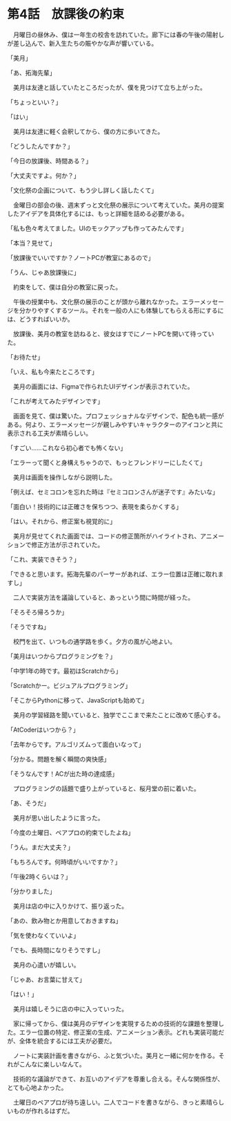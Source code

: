 # 第4話　放課後の約束

　月曜日の昼休み、僕は一年生の校舎を訪れていた。廊下には春の午後の陽射しが差し込んで、新入生たちの賑やかな声が響いている。

「美月」

「あ、拓海先輩」

　美月は友達と話していたところだったが、僕を見つけて立ち上がった。

「ちょっといい？」

「はい」

　美月は友達に軽く会釈してから、僕の方に歩いてきた。

「どうしたんですか？」

「今日の放課後、時間ある？」

「大丈夫ですよ。何か？」

「文化祭の企画について、もう少し詳しく話したくて」

　金曜日の部会の後、週末ずっと文化祭の展示について考えていた。美月の提案したアイデアを具体化するには、もっと詳細を詰める必要がある。

「私も色々考えてました。UIのモックアップも作ってみたんです」

「本当？見せて」

「放課後でいいですか？ノートPCが教室にあるので」

「うん、じゃあ放課後に」

　約束をして、僕は自分の教室に戻った。

　午後の授業中も、文化祭の展示のことが頭から離れなかった。エラーメッセージを分かりやすくするツール。それを一般の人にも体験してもらえる形にするには、どうすればいいか。

　放課後、美月の教室を訪ねると、彼女はすでにノートPCを開いて待っていた。

「お待たせ」

「いえ、私も今来たところです」

　美月の画面には、Figmaで作られたUIデザインが表示されていた。

「これが考えてみたデザインです」

　画面を見て、僕は驚いた。プロフェッショナルなデザインで、配色も統一感がある。何より、エラーメッセージが親しみやすいキャラクターのアイコンと共に表示される工夫が素晴らしい。

「すごい……これなら初心者でも怖くない」

「エラーって聞くと身構えちゃうので、もっとフレンドリーにしたくて」

　美月は画面を操作しながら説明した。

「例えば、セミコロンを忘れた時は『セミコロンさんが迷子です』みたいな」

「面白い！技術的には正確さを保ちつつ、表現を柔らかくする」

「はい。それから、修正案も視覚的に」

　美月が見せてくれた画面では、コードの修正箇所がハイライトされ、アニメーションで修正方法が示されていた。

「これ、実装できそう？」

「できると思います。拓海先輩のパーサーがあれば、エラー位置は正確に取れますし」

　二人で実装方法を議論していると、あっという間に時間が経った。

「そろそろ帰ろうか」

「そうですね」

　校門を出て、いつもの通学路を歩く。夕方の風が心地よい。

「美月はいつからプログラミングを？」

「中学1年の時です。最初はScratchから」

「Scratchかー。ビジュアルプログラミング」

「そこからPythonに移って、JavaScriptも始めて」

　美月の学習経路を聞いていると、独学でここまで来たことに改めて感心する。

「AtCoderはいつから？」

「去年からです。アルゴリズムって面白いなって」

「分かる。問題を解く瞬間の爽快感」

「そうなんです！ACが出た時の達成感」

　プログラミングの話題で盛り上がっていると、桜月堂の前に着いた。

「あ、そうだ」

　美月が思い出したように言った。

「今度の土曜日、ペアプロの約束でしたよね」

「うん。まだ大丈夫？」

「もちろんです。何時頃がいいですか？」

「午後2時くらいは？」

「分かりました」

　美月は店の中に入りかけて、振り返った。

「あの、飲み物とか用意しておきますね」

「気を使わなくていいよ」

「でも、長時間になりそうですし」

　美月の心遣いが嬉しい。

「じゃあ、お言葉に甘えて」

「はい！」

　美月は嬉しそうに店の中に入っていった。

　家に帰ってから、僕は美月のデザインを実現するための技術的な課題を整理した。エラー位置の特定、修正案の生成、アニメーション表示。どれも実装可能だが、全体を統合するには工夫が必要だ。

　ノートに実装計画を書きながら、ふと気づいた。美月と一緒に何かを作る。それがこんなに楽しいなんて。

　技術的な議論ができて、お互いのアイデアを尊重し合える。そんな関係性が、とても心地よかった。

　土曜日のペアプロが待ち遠しい。二人でコードを書きながら、きっと素晴らしいものが作れるはずだ。